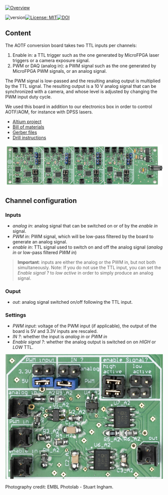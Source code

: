 <a href="https://mufpga.github.io/"><img src="https://raw.githubusercontent.com/mufpga/mufpga.github.io/main/img/logo_title.png" alt="Overview"/>

</a>


![version](https://img.shields.io/badge/version-3.1.1-blue)[![License: MIT](https://img.shields.io/badge/License-MIT-blue.svg)](https://opensource.org/licenses/MIT)[![DOI](https://zenodo.org/badge/410023495.svg)](https://zenodo.org/badge/latestdoi/410023495)

## Content

The AOTF conversion board takes two TTL inputs per channels:
1. Enable in: a TTL trigger such as the one generated by MicroFPGA laser triggers or a camera exposure signal.
2. PWM or DAQ (analog in): a PWM signal such as the one generated by MicroFPGA PWM signals, or an analog signal.

The PWM signal is low-passed and the resulting analog output is multiplied by the TTL signal. The resulting output is a 10 V analog signal that can be synchronized with a camera, and whose level is adjusted by changing the PWM input duty cycle.

We used this board in addition to our electronics box in order to control AOTF/AOM, for instance with DPSS lasers.

- [Altium project](Altium_project)
- [Bill of materials](BOM)
- [Gerber files](Gerber)
- [Drill instructions](NC_Drill)

![AOTF-CB](AOTF-CB.jpg)


## Channel configuration

### Inputs
- _analog in_: analog signal that can be switched on or of by the _enable in_ signal.
- _PWM in_: PWM signal, which will be low-pass filtered by the board to generate an analog signal.
- _enable in_: TTL signal used to switch on and off the analog signal (_analog in_ or low-pass filtered _PWM in_)

> __Important__: inputs are either the analog or the PWM in, but not both simultaneously.
> Note: If you do not use the TTL input, you can set the _Enable signal ?_ to _low active_ in order to simply produce an analog signal.

### Ouput
- _out_: analog signal switched on/off following the TTL input.

### Settings
- _PWM input_: voltage of the PWM input (if applicable), the output of the board is 5V and 3.3V inputs are rescaled.
- _IN ?_: whether the input is _analog in_ or _PWM in_
- _Enable signal ?_: whether the analog output is switched on on _HIGH_ or _LOW_ TTL.


<img src="AOTF-CB_channel.jpg" width="600"/>

Photography credit: EMBL Photolab - Stuart Ingham.
